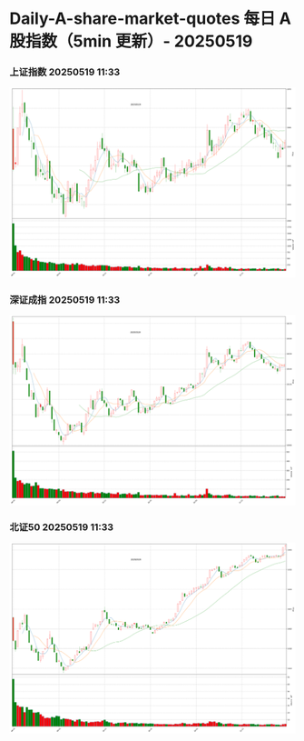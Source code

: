 
# Daily-A-share-market-quotes 每日 A 股指数（5min 更新）- 20250519

### 上证指数 20250519 11:33
![](./fig/2025/5/20250519-sh000001.png)

### 深证成指 20250519 11:33
![](./fig/2025/5/20250519-sz399001.png)

### 北证50 20250519 11:33
![](./fig/2025/5/20250519-bj899050.png)
